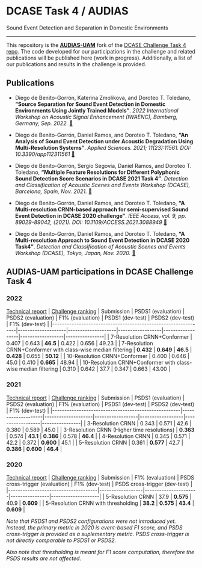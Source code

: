 # DCASE Task 4 / AUDIAS 
Sound Event Detection and Separation in Domestic Environments

---

This repository is the [**AUDIAS-UAM**](https://github.com/Audias-UAM) fork of the [DCASE Challenge Task 4 repo](https://github.com/DCASE-REPO/DESED_task). The code developed for our participations in the challenge and related publications will be published here (work in progress). Additionally, a list of our publications and results in the challenge is provided.

## Publications

* Diego de Benito-Gorrón, Katerina Zmolikova, and Doroteo T. Toledano, **“Source Separation for Sound Event Detection in Domestic Environments Using Jointly Trained Models”**. *2022 International Workshop on Acoustic Signal Enhancement (IWAENC), Bamberg, Germany, Sep. 2022.* [🔗](https://ieeexplore.ieee.org/abstract/document/9914755)

* Diego de Benito-Gorrón, Daniel Ramos, and Doroteo T. Toledano, **“An Analysis of Sound Event Detection under Acoustic Degradation Using Multi-Resolution Systems”**. *Applied Sciences. 2021; 11(23):11561. DOI: 10.3390/app112311561* [🔗](https://doi.org/10.3390/app112311561)

* Diego de Benito-Gorrón, Sergio Segovia, Daniel Ramos, and Doroteo T. Toledano, **“Multiple Feature Resolutions for Different Polyphonic Sound Detection Score Scenarios in DCASE 2021 Task 4”**. *Detection and Classification of Acoustic Scenes and Events Workshop (DCASE), Barcelona, Spain, Nov. 2021.* [🔗](https://dcase.community/documents/workshop2021/proceedings/DCASE2021Workshop_d_26.pdf)

* Diego de Benito-Gorrón, Daniel Ramos, and Doroteo T. Toledano, **“A Multi-resolution CRNN-based approach for semi-supervised Sound Event Detection in DCASE 2020 challenge”**. *IEEE Access, vol. 9, pp. 89029-89042, (2021). DOI: 10.1109/ACCESS.2021.3088949* [🔗](https://doi.org/10.1109/ACCESS.2021.3088949)

* Diego de Benito-Gorrón, Daniel Ramos, and Doroteo T. Toledano, **“A Multi-resolution Approach to Sound Event Detection in DCASE 2020 Task4”**. *Detection and Classification of Acoustic Scenes and Events Workshop (DCASE), Tokyo, Japan, Nov. 2020.* [🔗](https://dcase.community/documents/workshop2020/proceedings/DCASE2020Workshop_de-Benito-Gorron_51.pdf)


## AUDIAS-UAM participations in DCASE Challenge Task 4

### 2022
[Technical report](https://dcase.community/documents/challenge2022/technical_reports/DCASE2022_deBenito_61_t4.pdf) | [Challenge ranking](https://dcase.community/challenge2022/task-sound-event-detection-in-domestic-environments-results) 
| Submission                                                    | PSDS1 (evaluation) | PSDS2 (evaluation) | F1% (evaluation) | PSDS1 (dev-test) | PSDS2 (dev-test) | F1% (dev-test) |
|---------------------------------------------------------------|--------------------|--------------------|------------------|------------------|------------------|----------------|
| 7-Resolution CRNN+Conformer                                   | 0.407              | 0.643              | **46.5**         | 0.422            | 0.656            | 49.23          |
| 7-Resolution CRNN+Conformer with class-wise median filtering  | **0.432**          | **0.649**          | **46.5**         | **0.428**        | 0.655            | **50.12**      |
| 10-Resolution CRNN+Conformer                                  | 0.400              | 0.646              | 45.0             | 0.410            | **0.665**        | 48.94          |
| 10-Resolution CRNN+Conformer with class-wise median filtering | 0.310              | 0.642              | 37.7             | 0.347            | 0.663            | 43.00          |

### 2021
[Technical report](https://dcase.community/documents/challenge2021/technical_reports/DCASE2021_DeBenito_116_t4.pdf) | [Challenge ranking](https://dcase.community/challenge2021/task-sound-event-detection-and-separation-in-domestic-environments-results) 
| Submission                                          | PSDS1 (evaluation) | PSDS2 (evaluation) | F1% (evaluation) | PSDS1 (dev-test) | PSDS2 (dev-test) | F1% (dev-test) |
|-----------------------------------------------------|--------------------|--------------------|------------------|------------------|------------------|----------------|
| 3-Resolution CRNN                           | 0.343              | 0.571              | 42.6             | 0.380            | 0.589            |  45.0    |
| 3-Resolution CRNN (Higher time resolutions) | **0.363**          | 0.574              | **43.1**         | **0.386**        | 0.578            |  **46.4**    |
| 4-Resolution CRNN                           | 0.345              | 0.571              | 42.2             | 0.372            | **0.600**        |  45.1    |
| 5-Resolution CRNN                           | 0.361              | **0.577**          | 42.7             | **0.386**        | **0.600**        |  **46.4**    |

### 2020
[Technical report](https://dcase.community/documents/challenge2020/technical_reports/DCASE2020_deBenito_93.pdf) | [Challenge ranking](https://dcase.community/challenge2020/task-sound-event-detection-and-separation-in-domestic-environments-results)
| Submission                          | F1% (evaluation) | PSDS cross-trigger (evaluation) | F1% (dev-test) | PSDS cross-trigger (dev-test) |
|-------------------------------------|------------------|----------------------|----------------|--------------------|
| 5-Resolution CRNN                   | 37.9             | **0.575**            | 40.9           | **0.609**          |
| 5-Resolution CRNN with thresholding | **38.2**         | **0.575**            | **43.4**       | **0.609**          |

*Note that PSDS1 and PSDS2 configurations were not introduced yet. Instead, the primary metric in 2020 is event-based F1 score, and PSDS cross-trigger is provided as a suplementary metric. PSDS cross-trigger is not directly comparable to PSDS1 or PSDS2.*

*Also note that thresholding is meant for F1 score computation, therefore the PSDS results are not affected.*


